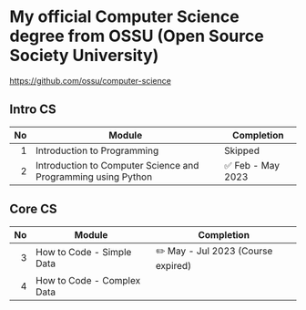 # My official Computer Science degree from OSSU (Open Source Society University)

https://github.com/ossu/computer-science

## Intro CS

|  No | Module                                                        | Completion                        |
| --: | ------------------------------------------------------------- | --------------------------------- |
|   1 | Introduction to Programming                                   | Skipped                           |
|   2 | Introduction to Computer Science and Programming using Python | :white_check_mark: Feb - May 2023 |

## Core CS

|  No | Module                     | Completion                                |
| --: | -------------------------- | ----------------------------------------- |
|   3 | How to Code - Simple Data  | :pencil2: May - Jul 2023 (Course expired) |
|   4 | How to Code - Complex Data |                                           |
